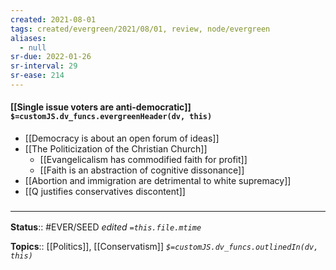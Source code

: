 ```yaml
---
created: 2021-08-01
tags: created/evergreen/2021/08/01, review, node/evergreen
aliases:
  - null
sr-due: 2022-01-26
sr-interval: 29
sr-ease: 214
---
```


#### [[Single issue voters are anti-democratic]] `$=customJS.dv_funcs.evergreenHeader(dv, this)`

- [[Democracy is about an open forum of ideas]]
- [[The Politicization of the Christian Church]]
	- [[Evangelicalism has commodified faith for profit]]
	- [[Faith is an abstraction of cognitive dissonance]]
- [[Abortion and immigration are detrimental to white supremacy]]
- [[Q justifies conservatives discontent]]

### <hr class="footnote"/>

**Status**:: #EVER/SEED 
*edited `=this.file.mtime`*

**Topics**:: [[Politics]], [[Conservatism]]
*`$=customJS.dv_funcs.outlinedIn(dv, this)`*

